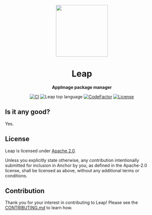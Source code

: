 <div align="center">
  <img height="170x" src="https://emojipedia-us.s3.dualstack.us-west-1.amazonaws.com/thumbs/240/microsoft/319/infinity_267e-fe0f.png" />

  <h1>Leap</h1>

  <p>
    <strong>AppImage package manager</strong>
  </p>

  <p>
    <a href="https://github.com/lnxcz/leap/actions"><img alt="CI" src="https://github.com/lnxcz/leap/actions/workflows/ci.yml/badge.svg" /></a>
    <img alt="Leap top language" src="https://img.shields.io/github/languages/top/lnxcz/leap">
    <a href="https://www.codefactor.io/repository/github/lnxcz/leap"><img src="https://www.codefactor.io/repository/github/lnxcz/leap/badge" alt="CodeFactor" /></a>
    <a href="https://opensource.org/licenses/Apache-2.0"><img alt="License" src="https://img.shields.io/github/license/lnxcz/leap" /></a>
  </p>
</div>

## Is it any good?
Yes.

## License

Leap is licensed under [Apache 2.0](./LICENSE).

Unless you explicitly state otherwise, any contribution intentionally submitted
for inclusion in Anchor by you, as defined in the Apache-2.0 license, shall be
licensed as above, without any additional terms or conditions.

## Contribution

Thank you for your interest in contributing to Leap!
Please see the [CONTRIBUTING.md](./CONTRIBUTING.md) to learn how.
